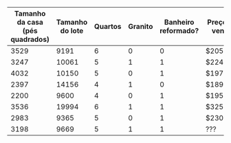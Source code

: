 | Tamanho da casa (pés quadrados) | Tamanho do lote | Quartos | Granito | Banheiro reformado? | Preço de venda |
| ------------------------------- | --------------- | ------- | ------- | ------------------- | -------------- |
| 3529                            | 9191            | 6       | 0       | 0                   | $205,000       |
| 3247                            | 10061           | 5       | 1       | 1                   | $224,900       |
| 4032                            | 10150           | 5       | 0       | 1                   | $197,900       |
| 2397                            | 14156           | 4       | 1       | 0                   | $189,900       |
| 2200                            | 9600            | 4       | 0       | 1                   | $195,000       |
| 3536                            | 19994           | 6       | 1       | 1                   | $325,000       |
| 2983                            | 9365            | 5       | 0       | 1                   | $230,000       |
| 3198                            | 9669            | 5       | 1       | 1                   | ???            |